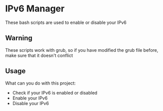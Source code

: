 # IPv6 Manager
These bash scripts are used to enable or disable your IPv6
## Warning
These scripts work with grub, so if you have modified the grub file before, make sure that it doesn't conflict


## Usage
What can you do with this project:
* Check if your IPv6 is enabled or disabled
* Enable your IPv6
* Disable your IPv6

